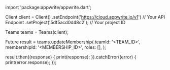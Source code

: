 import 'package:appwrite/appwrite.dart';

Client client = Client()
  .setEndpoint('https://cloud.appwrite.io/v1') // Your API Endpoint
  .setProject('5df5acd0d48c2'); // Your project ID

Teams teams = Teams(client);

Future result = teams.updateMembership(
  teamId: '<TEAM_ID>',
  membershipId: '<MEMBERSHIP_ID>',
  roles: [],
);

result.then((response) {
  print(response);
}).catchError((error) {
  print(error.response);
});

